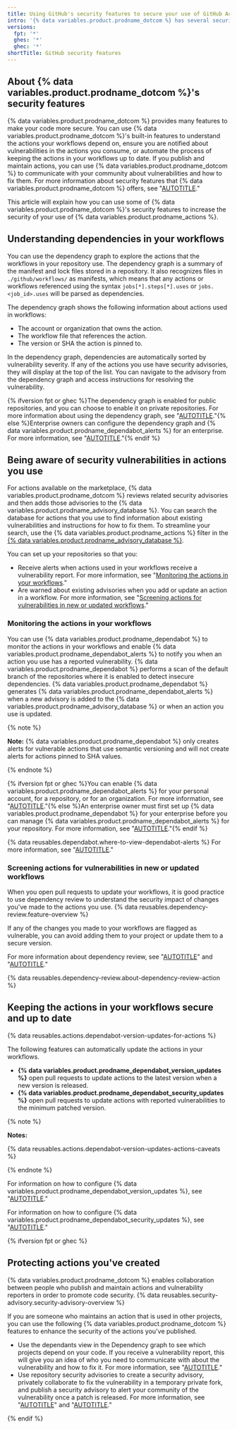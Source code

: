 ```yaml
---
title: Using GitHub's security features to secure your use of GitHub Actions
intro: '{% data variables.product.prodname_dotcom %} has several security features that can enhance the security of the actions you consume and publish.'
versions:
  fpt: '*'
  ghes: '*'
  ghec: '*'
shortTitle: GitHub security features
---
```


## About {% data variables.product.prodname_dotcom %}'s security features

{% data variables.product.prodname_dotcom %} provides many features to make your code more secure. You can use {% data variables.product.prodname_dotcom %}'s built-in features to understand the actions your workflows depend on, ensure you are notified about vulnerabilities in the actions you consume, or automate the process of keeping the actions in your workflows up to date. If you publish and maintain actions, you can use {% data variables.product.prodname_dotcom %} to communicate with your community about vulnerabilities and how to fix them. For more information about security features that {% data variables.product.prodname_dotcom %} offers, see "[AUTOTITLE](/code-security/getting-started/github-security-features#about-githubs-security-features)."

This article will explain how you can use some of {% data variables.product.prodname_dotcom %}'s security features to increase the security of your use of {% data variables.product.prodname_actions %}.

## Understanding dependencies in your workflows

You can use the dependency graph to explore the actions that the workflows in your repository use. The dependency graph is a summary of the manifest and lock files stored in a repository. It also recognizes files in  `./github/workflows/` as manifests, which means that any actions or workflows referenced using the syntax `jobs[*].steps[*].uses` or `jobs.<job_id>.uses` will be parsed as dependencies.

The dependency graph shows the following information about actions used in workflows:

* The account or organization that owns the action.
* The workflow file that references the action.
* The version or SHA the action is pinned to.

In the dependency graph, dependencies are automatically sorted by vulnerability severity. If any of the actions you use have security advisories, they will display at the top of the list. You can navigate to the advisory from the dependency graph and access instructions for resolving the vulnerability.

{% ifversion fpt or ghec %}The dependency graph is enabled for public repositories, and you can choose to enable it on private repositories. For more information about using the dependency graph, see "[AUTOTITLE](/code-security/supply-chain-security/understanding-your-software-supply-chain/exploring-the-dependencies-of-a-repository)."{% else %}Enterprise owners can configure the dependency graph and {% data variables.product.prodname_dependabot_alerts %} for an enterprise. For more information, see "[AUTOTITLE](/admin/code-security/managing-supply-chain-security-for-your-enterprise/enabling-the-dependency-graph-for-your-enterprise)."{% endif %}

## Being aware of security vulnerabilities in actions you use

For actions available on the marketplace, {% data variables.product.prodname_dotcom %} reviews related security advisories and then adds those advisories to the {% data variables.product.prodname_advisory_database %}. You can search the database for actions that you use to find information about existing vulnerabilities and instructions for how to fix them. To streamline your search, use the {% data variables.product.prodname_actions %} filter in the [{% data variables.product.prodname_advisory_database %}](https://github.com/advisories?query=type%3Areviewed+ecosystem%3Aactions).

You can set up your repositories so that you:

* Receive alerts when actions used in your workflows receive a vulnerability report. For more information, see "[Monitoring the actions in your workflows](#monitoring-the-actions-in-your-workflows)."
* Are warned about existing advisories when you add or update an action in a workflow. For more information, see "[Screening actions for vulnerabilities in new or updated workflows](#screening-actions-for-vulnerabilities-in-new-or-updated-workflows)."

### Monitoring the actions in your workflows

You can use {% data variables.product.prodname_dependabot %} to monitor the actions in your workflows and enable {% data variables.product.prodname_dependabot_alerts %} to notify you when an action you use has a reported vulnerability. {% data variables.product.prodname_dependabot %} performs a scan of the default branch of the repositories where it is enabled to detect insecure dependencies. {% data variables.product.prodname_dependabot %} generates {% data variables.product.prodname_dependabot_alerts %} when a new advisory is added to the {% data variables.product.prodname_advisory_database %} or when an action you use is updated.

{% note %}

**Note:** {% data variables.product.prodname_dependabot %} only creates alerts for vulnerable actions that use semantic versioning and will not create alerts for actions pinned to SHA values.

{% endnote %}

{% ifversion fpt or ghec %}You can enable {% data variables.product.prodname_dependabot_alerts %} for your personal account, for a repository, or for an organization. For more information, see "[AUTOTITLE](/code-security/dependabot/dependabot-alerts/configuring-dependabot-alerts)."{% else %}An enterprise owner must first set up {% data variables.product.prodname_dependabot %} for your enterprise before you can manage {% data variables.product.prodname_dependabot_alerts %} for your repository. For more information, see "[AUTOTITLE](/admin/configuration/configuring-github-connect/enabling-dependabot-for-your-enterprise)."{% endif %}

{% data reusables.dependabot.where-to-view-dependabot-alerts %} For more information, see "[AUTOTITLE](/code-security/dependabot/dependabot-alerts/viewing-and-updating-dependabot-alerts)."

### Screening actions for vulnerabilities in new or updated workflows

When you open pull requests to update your workflows, it is good practice to use dependency review to understand the security impact of changes you've made to the actions you use. {% data reusables.dependency-review.feature-overview %}

If any of the changes you made to your workflows are flagged as vulnerable, you can avoid adding them to your project or update them to a secure version.

For more information about dependency review, see "[AUTOTITLE](/code-security/supply-chain-security/understanding-your-software-supply-chain/about-dependency-review)" and "[AUTOTITLE](/code-security/supply-chain-security/understanding-your-software-supply-chain/configuring-dependency-review)."

{% data reusables.dependency-review.about-dependency-review-action %}

## Keeping the actions in your workflows secure and up to date

{% data reusables.actions.dependabot-version-updates-for-actions %}

The following features can automatically update the actions in your workflows.

* **{% data variables.product.prodname_dependabot_version_updates %}** open pull requests to update actions to the latest version when a new version is released.
* **{% data variables.product.prodname_dependabot_security_updates %}** open pull requests to update actions with reported vulnerabilities to the minimum patched version.

{% note %}

**Notes:**

{% data reusables.actions.dependabot-version-updates-actions-caveats %}

{% endnote %}

For information on how to configure {% data variables.product.prodname_dependabot_version_updates %}, see "[AUTOTITLE](/code-security/dependabot/dependabot-version-updates/configuring-dependabot-version-updates)."

For information on how to configure {% data variables.product.prodname_dependabot_security_updates %}, see "[AUTOTITLE](/code-security/dependabot/dependabot-security-updates/configuring-dependabot-security-updates)."

{% ifversion fpt or ghec %}

## Protecting actions you've created

{% data variables.product.prodname_dotcom %} enables collaboration between people who publish and maintain actions and vulnerability reporters in order to promote code security. {% data reusables.security-advisory.security-advisory-overview %}

If you are someone who maintains an action that is used in other projects, you can use the following {% data variables.product.prodname_dotcom %} features to enhance the security of the actions you've published.

* Use the dependants view in the Dependency graph to see which projects depend on your code. If you receive a vulnerability report, this will give you an idea of who you need to communicate with about the vulnerability and how to fix it. For more information, see "[AUTOTITLE](/code-security/supply-chain-security/understanding-your-software-supply-chain/exploring-the-dependencies-of-a-repository#dependents-view)."
* Use repository security advisories to create a security advisory, privately collaborate to fix the vulnerability in a temporary private fork, and publish a security advisory to alert your community of the vulnerability once a patch is released. For more information, see "[AUTOTITLE](/code-security/security-advisories/working-with-repository-security-advisories/configuring-private-vulnerability-reporting-for-a-repository)" and "[AUTOTITLE](/code-security/security-advisories/working-with-repository-security-advisories/creating-a-repository-security-advisory)."

{% endif %}
